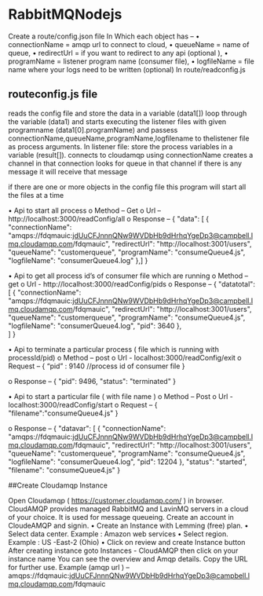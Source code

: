 # RabbitMQNodejs

Create a route/config.json file 
In Which each object has – 
•	connectionName = amqp url to connect to cloud, 
•	queueName = name of queue,
•	redirectUrl =  if you want to redirect to any api (optional ), 
•	programName = listener program name (consumer file), 
•	logfileName = file name where your logs need to be written (optional)
In route/readconfig.js

## routeconfig.js file 
reads the config file and store the data in a variable (data1[])
loop through the variable (data1) and starts executing the listener files with given programname (data1[0].programName) and 
passess connectionName,queueName,programName,logfilename to thelistener file as process arguments.
In listener file:
  store the process variables in a variable (result[]).
  connects to cloudamqp using connectionName
  creates a channel in that connection
  looks  for queue in that channel 
  if there is any message it will receive that message
 
if there are one or more objects in the config file this program will start all the files at a time

•	Api to start all process 
o	Method – Get
o	Url – http://localhost:3000/readConfig/all
o	Response – 
{ 
"data": [
        {
            "connectionName": "amqps://fdqmauic:jdUuCFJnnnQNw9WVDbHb9dHrhqYgeDp3@campbell.lmq.cloudamqp.com/fdqmauic",
            "redirectUrl": "http://localhost:3001/users",
            "queueName": "customerqueue",
            "programName": "consumeQueue4.js",
            "logfileName": "consumerQueue4.log"
        },]
}


•	Api to get all process id’s  of consumer file which are running
o	Method – get
o	Url - http://localhost:3000/readConfig/pids
o	Response – 
{
    "datatotal": [
        {
            "connectionName": "amqps://fdqmauic:jdUuCFJnnnQNw9WVDbHb9dHrhqYgeDp3@campbell.lmq.cloudamqp.com/fdqmauic",
            "redirectUrl": "http://localhost:3001/users",
            "queueName": "customerqueue",
            "programName": "consumeQueue4.js",
            "logfileName": "consumerQueue4.log",
            "pid": 3640
        },         
 ]
}


•	Api to terminate a particular process ( file which is running with processId/pid)
o	Method – post
o	Url - localhost:3000/readConfig/exit
o	Request – 
  {
    “pid” : 9140   //process id of consumer file
  }

o	Response – 
  {
    				"pid": 9496,
    				"status": "terminated"
  }
	
	
•	Api to start a particular file ( with file name )
o	Method – Post
o	Url - localhost:3000/readConfig/start
o	Request – 
{
    "filename":"consumeQueue4.js"
}

o	Response – 
  {
    "datavar": [
        {
            "connectionName": "amqps://fdqmauic:jdUuCFJnnnQNw9WVDbHb9dHrhqYgeDp3@campbell.lmq.cloudamqp.com/fdqmauic",
            "redirectUrl": "http://localhost:3001/users",
            "queueName": "customerqueue",
            "programName": "consumeQueue4.js",
            "logfileName": "consumerQueue4.log",
            "pid": 12204
        },
    "status": "started",
    "filename": "consumeQueue4.js"
  }


##Create Cloudamqp Instance

Open Cloudamqp ( https://customer.cloudamqp.com/ ) in browser.
CloudAMQP provides managed RabbitMQ and LavinMQ servers in a cloud of your choice.
It is used for message queueing.
Create an account in CloudeAMQP and signin.
•	Create an Instance with Lemming (free) plan.
•	Select data center.  Example :  Amazon web services 
•	Select region.  Example :  US -East-2 (Ohio)
•	Click on review and create Instance  button
After creating instance goto Instances - CloudAMQP then click on your instance name
You can see the overview and Amqp details. Copy the URL for further use.
Example (amqp url ) –amqps://fdqmauic:jdUuCFJnnnQNw9WVDbHb9dHrhqYgeDp3@campbell.lmq.cloudamqp.com/fdqmauic
